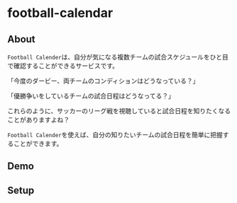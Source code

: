 # football-calendar
## About
`Football Calender`は、自分が気になる複数チームの試合スケジュールをひと目で確認することができるサービスです。

「今度のダービー、両チームのコンディションはどうなっている？」

「優勝争いをしているチームの試合日程はどうなってる？」

これらのように、サッカーのリーグ戦を視聴していると試合日程を知りたくなることがありますよね？

`Football Calender`を使えば、自分の知りたいチームの試合日程を簡単に把握することができます。
## Demo
## Setup
